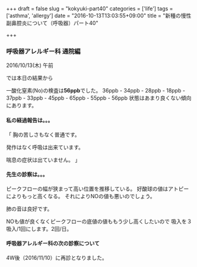 +++
draft = false
slug = "kokyuki-part40"
categories = ['life']
tags = ['asthma', 'allergy']
date = "2016-10-13T13:03:55+09:00"
title = "新種の慢性副鼻腔炎について（呼吸器）パート40"

+++

### 呼吸器アレルギー科 通院編

2016/10/13(木) 午前

<!--more-->

では本日の結果から

一酸化窒素(No)の検査は**56ppb**でした。
36ppb - 34ppb - 28ppb - 18ppb - 37ppb -
 33ppb - 45ppb - 65ppb - 55ppb - 56ppb
状態はあまり良くない傾向にあります。

#### 私の経過報告は。。。

「
胸の苦しさもなく普通です。

発作はなく呼吸は出来ています。

喘息の症状は出ていません。
」

#### 先生の診察は。。。

ピークフローの幅が狭まって高い位置を推移している。
好酸球の値はアトピーによりもっと高くなる。
それによりNOの値も悪いのでしょう。

肺の音は良好です。

NOも値が良くなくピークフローの底値の値ももう少し高くしたいので
吸入を３吸入/1回にします。2回/日。

#### 呼吸器アレルギー科の次の診察について

4W後（2016/11/10）に再診となりました。
